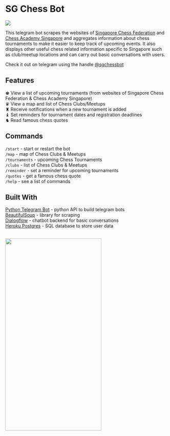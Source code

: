 # SG Chess Bot
<a href="https://t.me/sgchessbot">
    <img src="https://img.shields.io/badge/telegram-200%2B%20users-blue">
</a>

This telegram bot scrapes the websites of [Singapore Chess Federation](https://www.singaporechess.org.sg/) and [Chess Academy Singapore](https://chessacademysg.com/) and aggregates information about chess tournaments to make it easier to keep track of upcoming events. It also displays other useful chess related information specific to Singapore such as club/meetup locations and can carry out basic conversations with users.  

Check it out on telegram using the handle [@sgchessbot](https://t.me/sgchessbot)
## Features
♚ View a list of upcoming tournaments (from websites of Singapore Chess Federation & Chess Academy Singapore)  
♛ View a map and list of Chess Clubs/Meetups  
♜ Receive notifications when a new tournament is added  
♝ Set reminders for tournament dates and registration deadlines  
♞ Read famous chess quotes  
## Commands
`/start`  - start or restart the bot  
`/map`  - map of Chess Clubs & Meetups  
`/tournaments`  - upcoming Chess Tournaments  
`/clubs`  - list of Chess Clubs & Meetups  
`/reminder`  - set a reminder for upcoming tournaments  
`/quotes`  - get a famous chess quote  
`/help`  - see a list of commands
## Built With
[Python Telegram Bot](https://github.com/python-telegram-bot/python-telegram-bot) - python API to build telegram bots  
[BeautifulSoup](https://pypi.org/project/beautifulsoup4/) - library for scraping  
[Dialogflow](https://dialogflow.com/) - chatbot backend for basic conversations  
[Heroku Postgres](https://www.heroku.com/postgres) - SQL database to store user data  
&nbsp;

<img src="/demo/demo.gif" height="600" width="300">
